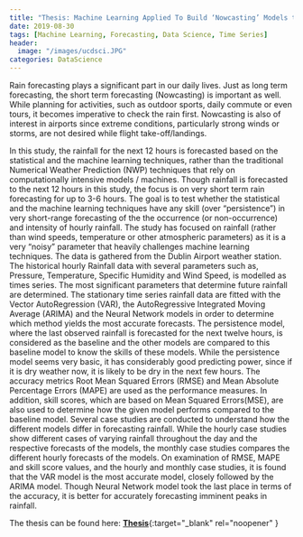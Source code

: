 ```yaml
---
title: "Thesis: Machine Learning Applied To Build ‘Nowcasting’ Models to Predict Irish Rainfall"
date: 2019-08-30
tags: [Machine Learning, Forecasting, Data Science, Time Series]
header:
  image: "/images/ucdsci.JPG"
categories: DataScience
---
```


Rain forecasting plays a significant part in our daily lives. Just as long term forecasting, the short term forecasting (Nowcasting) is important as well. While planning for activities, such as outdoor sports, daily commute or even tours, it becomes imperative to check the rain first. Nowcasting is also of interest in airports since extreme conditions, particularly strong winds or storms, are not desired while flight take-off/landings.

In this study, the rainfall for the next 12 hours is forecasted based on the statistical and the machine learning techniques, rather than the traditional Numerical Weather Prediction (NWP) techniques that rely on computationally intensive models / machines. Though rainfall is forecasted to the next 12 hours in this study, the focus is on very short term rain forecasting for up to 3-6 hours. The goal is to test whether the statistical and the machine learning techniques have any skill (over “persistence”) in very short-range forecasting of the the occurrence (or non-occurrence) and intensity of hourly rainfall. The study has focused on rainfall (rather than wind speeds, temperature or other atmospheric parameters) as it is a very “noisy” parameter that heavily challenges machine learning techniques. The data is gathered from the Dublin Airport weather station. The historical hourly Rainfall data with several parameters such as, Pressure, Temperature, Specific Humidity and Wind Speed, is modelled as times series. The most significant parameters that determine future rainfall are determined. The stationary time series rainfall data are fitted with the Vector AutoRegression (VAR), the AutoRegressive Integrated Moving Average (ARIMA) and the Neural Network models in order to determine which method yields the most accurate forecasts. The persistence model, where the last observed rainfall is forecasted for the next twelve hours, is considered as the baseline and the other models are compared to this baseline model to know the skills of these models. While the persistence model seems very basic, it has considerably good predicting power, since if it is dry weather now, it is likely to be dry in the next few hours. The accuracy metrics Root Mean Squared Errors (RMSE) and Mean Absolute Percentage Errors (MAPE) are used as the performance measures. In addition, skill scores, which are based on Mean Squared Errors(MSE), are also used to determine how the given model performs compared to the baseline model. Several case studies are conducted to understand how the different models differ in forecasting rainfall. While the hourly case studies show different cases of varying rainfall throughout the day and the respective forecasts of the models, the monthly case studies compares the different hourly forecasts of the models. On examination of RMSE, MAPE and skill score values, and the hourly and monthly case studies, it is found that the VAR model is the most accurate model, closely followed by the ARIMA model. Though Neural Network model took the last place in terms of the accuracy, it is better for accurately forecasting imminent peaks in rainfall.

The thesis can be found here:
[**Thesis**](https://abhishek7kulkarni.github.io/thesis/Thesis-RainNowcasting-18200536.pdf){:target="_blank" rel="noopener" }
